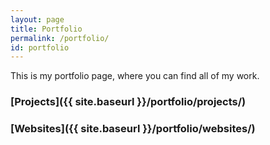 ```yaml
---
layout: page
title: Portfolio
permalink: /portfolio/
id: portfolio
---
```


This is my portfolio page, where you can find all of my work.

### [Projects]({{ site.baseurl }}/portfolio/projects/)

### [Websites]({{ site.baseurl }}/portfolio/websites/)
